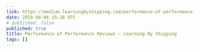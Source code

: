 ```yaml
---
link: https://medium.learningbyshipping.com/performance-of-performance-reviews-cd7494eeaef8
date: 2018-04-06 15:38 UTC
# published: false
published: true
title: Performance of Performance Reviews – Learning By Shipping
tags: []
---
```



